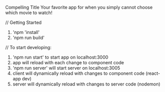 Compelling Title
Your favorite app for when you simply cannot choose which movie to watch!

//  Getting Started
1. 'npm 'install'
2. 'npm run build'

//  To start developing:
1. 'npm run start' to start app on localhost:3000
2. app will reload with each change to component code
3. 'npm run server' will start server on localhost:3005
4. client will dynamically reload with changes to component code (react-app dev)
5. server will dynamically reload with changes to server code (nodemon)